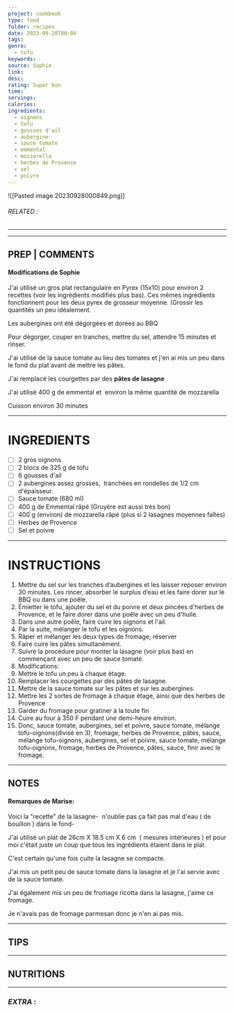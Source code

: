 ```yaml
---
project: cookbook
type: food
folder: recipes
date: 2023-09-28T00:04
tags: 
genre:
  - tofu
keywords: 
source: Sophie
link: 
desc: 
rating: Super bon
time: 
servings: 
calories: 
ingredients:
  - oignons
  - tofu
  - gousses d'ail
  - aubergine
  - sauce tomate
  - emmental
  - mozzarella
  - herbes de Provence
  - sel
  - poivre
---
```


![[Pasted image 20230928000849.png]]
###### *RELATED* : 
---


---
## PREP | COMMENTS

#### **Modifications de Sophie**

J'ai utilisé un gros plat rectangulaire en Pyrex (15x10) pour environ 2 recettes (voir les ingrédients modifiés plus bas). Ces mêmes ingrédients fonctionnent pour les deux pyrex de grosseur moyenne. (Grossir les quantités un peu idéalement.

  

Les aubergines ont été dégorgées et dorées au BBQ

Pour dégorger, couper en tranches, mettre du sel, attendre 15 minutes et rinser.

J'ai utilisé de la sauce tomate au lieu des tomates et j'en ai mis un peu dans le fond du plat avant de mettre les pâtes.

J'ai remplacé les courgettes par des **pâtes de lasagne**

J'ai utilisé 400 g de emmental et  environ la même quantité de mozzarella

Cuisson environ 30 minutes

---
# INGREDIENTS

- [ ] 2 gros oignons
- [ ] 2 blocs de 325 g de tofu
- [ ] 6 gousses d'ail
- [ ] 2 aubergines assez grosses,  tranchées en rondelles de 1/2 cm d'épaisseur.
- [ ] Sauce tomate (680 ml)
- [ ] 400 g de Emmental râpé (Gruyère est aussi très bon)
- [ ] 400 g (environ) de mozzarella râpé (plus si 2 lasagnes moyennes faîtes)
- [ ] Herbes de Provence
- [ ] Sel et poivre

---
# INSTRUCTIONS

1. Mettre du sel sur les tranches d’aubergines et les laisser reposer environ 30 minutes. Les rincer, absorber le surplus d’eau et les faire dorer sur le BBQ ou dans une poêle.
2. Émietter le tofu, ajouter du sel et du poivre et deux pincées d'herbes de Provence, et le faire dorer dans une poêle avec un peu d'huile.
3. Dans une autre poêle, faire cuire les oignons et l'ail.
4. Par la suite, mélanger le tofu et les oignons.
5. Râper et mélanger les deux types de fromage, réserver
6. Faire cuire les pâtes simultanément.
7. Suivre la procédure pour monter la lasagne (voir plus bas) en commençant avec un peu de sauce tomate.
8. Modifications:
9. Mettre le tofu un peu à chaque étage.
10. Remplacer les courgettes par des pâtes de lasagne.
11. Mettre de la sauce tomate sur les pâtes et sur les aubergines.
12. Mettre les 2 sortes de fromage à chaque étage, ainsi que des herbes de Provence
13. Garder du fromage pour gratiner à la toute fin
14. Cuire au four à 350 F pendant une demi-heure environ.
15. Donc, sauce tomate, aubergines, sel et poivre, sauce tomate, mélange tofu-oignons(divisé en 3), fromage, herbes de Provence, pâtes, sauce, mélange tofu-oignons, aubergines, sel et poivre, sauce tomate, mélange tofu-oignons, fromage, herbes de Provence, pâtes, sauce, finir avec le fromage.

---
## NOTES

#### Remarques de Marise:

Voici la "recette" de la lasagne-  n'oublie pas ça fait pas mal d'eau ( de bouillon ) dans le fond- 

J'ai utilisé un plat de 26cm X 18.5 cm X 6 cm  ( mesures intérieures ) et pour moi c'était juste un coup que tous les ingrédients étaient dans le plat. 

C'est certain qu'une fois cuite la lasagne se compacte.

J'ai mis un petit peu de sauce tomate dans la lasagne et je l'ai servie avec de la sauce tomate.

J'ai également mis un peu de fromage ricotta dans la lasagne, j'aime ce fromage.

Je n'avais pas de fromage parmesan donc je n'en ai pas mis.

---
## TIPS



---
## NUTRITIONS



---
### *EXTRA* :



